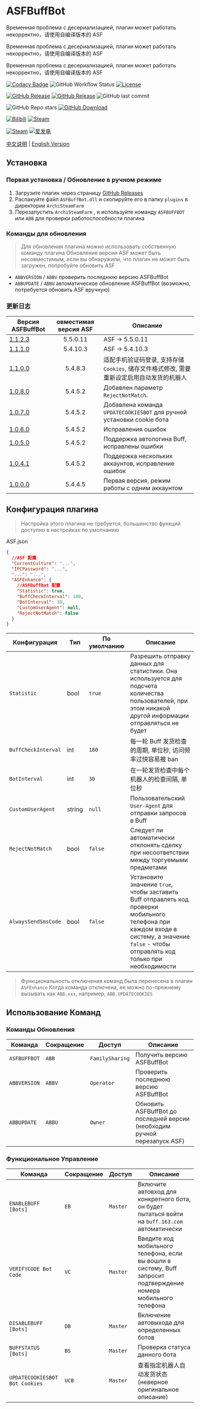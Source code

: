 # ASFBuffBot

Временная проблема с десериализацией, плагин может работать некорректно，请使用自编译版本的 ASF

Временная проблема с десериализацией, плагин может работать некорректно，请使用自编译版本的 ASF

Временная проблема с десериализацией, плагин может работать некорректно，请使用自编译版本的 ASF

[![Codacy Badge](https://app.codacy.com/project/badge/Grade/28d15406751f42f499e2f53fde5bb808)](https://www.codacy.com/gh/chr233/ASFBuffBot/dashboard)
![GitHub Workflow Status](https://img.shields.io/github/actions/workflow/status/chr233/ASFBuffBot/autobuild.yml?logo=github)
[![License](https://img.shields.io/github/license/chr233/ASFBuffBot?logo=apache)](https://github.com/chr233/ASFBuffBot/blob/master/license)

[![GitHub Release](https://img.shields.io/github/v/release/chr233/ASFBuffBot?logo=github)](https://github.com/chr233/ASFBuffBot/releases)
[![GitHub Release](https://img.shields.io/github/v/release/chr233/ASFBuffBot?include_prereleases&label=pre-release&logo=github)](https://github.com/chr233/ASFBuffBot/releases)
![GitHub last commit](https://img.shields.io/github/last-commit/chr233/ASFBuffBot?logo=github)

![GitHub Repo stars](https://img.shields.io/github/stars/chr233/ASFBuffBot?logo=github)
[![GitHub Download](https://img.shields.io/github/downloads/chr233/ASFBuffBot/total?logo=github)](https://img.shields.io/github/v/release/chr233/ASFBuffBot)

[![Bilibili](https://img.shields.io/badge/bilibili-Chr__-00A2D8.svg?logo=bilibili)](https://space.bilibili.com/5805394)
[![Steam](https://img.shields.io/badge/steam-Chr__-1B2838.svg?logo=steam)](https://steamcommunity.com/id/Chr_)

[![Steam](https://img.shields.io/badge/steam-donate-1B2838.svg?logo=steam)](https://steamcommunity.com/tradeoffer/new/?partner=221260487&token=xgqMgL-i)
[![爱发电](https://img.shields.io/badge/爱发电-chr__-ea4aaa.svg?logo=github-sponsors)](https://afdian.net/@chr233)

[中文说明](README.md) | [English Version](README.en.md)

## Установка

### Первая установка / Обновление в ручном режиме

1. Загрузите плагин через страницу [GitHub Releases](https://github.com/chr233/ASFBuffBot/releases)
2. Распакуйте файл `ASFBuffBot.dll` и скопируйте его в папку `plugins` в директории `ArchiSteamFarm`
3. Перезапустить `ArchiSteamFarm` , и используйте команду `ASFBUFFBOT` или `ABB` для проверки работоспособности плагина

### Команды для обновления

> Для обновления плагина можно использовать собственную команду плагина
> Обновление версии ASF может быть несовместимым, если вы обнаружили, что плагин не может быть загружен, попробуйте обновить ASF

- `ABBVERSION` / `ABBV` проверить последнюю версию ASFBuffBot
- `ABBUPDATE` / `ABBU` автоматическое обновление ASFBuffBot (возможно, потребуется обновить ASF вручную)

### 更新日志

| Версия ASFBuffBot                                                    | овместимая версия ASF | Описание                                                                                   |
| -------------------------------------------------------------------- | :-------------------: | ------------------------------------------------------------------------------------------ |
| [1.1.2.3](https://github.com/chr233/ASFBuffBot/releases/tag/1.1.0.0) |       5.5.0.11        | ASF -> 5.5.0.11                                                                            |
| [1.1.1.0](https://github.com/chr233/ASFBuffBot/releases/tag/1.1.0.0) |       5.4.10.3        | ASF -> 5.4.10.3                                                                            |
| [1.1.0.0](https://github.com/chr233/ASFBuffBot/releases/tag/1.1.0.0) |        5.4.8.3        | 适配手机验证码登录, 支持存储 `Cookies`, 储存文件格式修改, 需要重新设定启用自动发货的机器人 |
| [1.0.8.0](https://github.com/chr233/ASFBuffBot/releases/tag/1.0.8.0) |        5.4.5.2        | Добавлен параметр `RejectNotMatch`.                                                        |
| [1.0.7.0](https://github.com/chr233/ASFBuffBot/releases/tag/1.0.7.0) |        5.4.5.2        | Добавлена команда `UPDATECOOKIESBOT` для ручной установки cookie бота                      |
| [1.0.6.0](https://github.com/chr233/ASFBuffBot/releases/tag/1.0.6.0) |        5.4.5.2        | Исправления ошибок                                                                         |
| [1.0.5.0](https://github.com/chr233/ASFBuffBot/releases/tag/1.0.5.0) |        5.4.5.2        | Поддержка автологина Buff, исправлены ошибки                                               |
| [1.0.4.1](https://github.com/chr233/ASFBuffBot/releases/tag/1.0.4.1) |        5.4.5.2        | Поддержка нескольких аккаунтов, исправление ошибок                                         |
| [1.0.0.0](https://github.com/chr233/ASFBuffBot/releases/tag/1.0.0.0) |        5.4.4.5        | Первая версия, режим работы с одним аккаунтом                                              |

## Конфигурация плагина

> Настройка этого плагина не требуется, большинство функций доступно в настройках по умолчанию

ASF.json

```json
{
  //ASF 配置
  "CurrentCulture": "...",
  "IPCPassword": "...",
  "...": "...",
  "ASFEnhance": {
    //ASFBuffBot 配置
    "Statistic": true,
    "BuffCheckInterval": 180,
    "BotInterval": 30,
    "CustomUserAgent": null,
    "RejectNotMatch": false
  }
}
```

| Конфигурация        | Тип    | По умолчанию | Описание                                                                                                                                                                                    |
| ------------------- | ------ | ------------ | ------------------------------------------------------------------------------------------------------------------------------------------------------------------------------------------- |
| `Statistic`         | bool   | `true`       | Разрешить отправку данных для статистики. Она используется для подсчета количества пользователей, при этом никакой другой информации отправляться не будет                                  |
| `BuffCheckInterval` | int    | `180`        | 每一轮 Buff 发货检查的周期, 单位秒, 访问频率过快容易被 ban                                                                                                                                  |
| `BotInterval`       | int    | `30`         | 在一轮发货检查中每个机器人的检查间隔, 单位秒                                                                                                                                                |
| `CustomUserAgent`   | string | `null`       | Пользовательский `User-Agent` для отправки запросов в Buff                                                                                                                                  |
| `RejectNotMatch`    | bool   | `false`      | Следует ли автоматически отклонять сделку при несоответствии между торгуемыми предметами                                                                                                    |
| `AlwaysSendSmsCode` | bool   | `false`      | Установите значение `true`, чтобы заставить Buff отправлять код проверки мобильного телефона при каждом входе в систему, а значение `false` - чтобы отправлять код только при необходимости |

> Функциональность отключения команд была перенесена в плагин `ASFEnhance`
> Когда команда отключена, ее можно по-прежнему вызывать как `ABB.xxx`, например, `ABB.UPDATECOOKIES`

## Использование Команд

### Команды Обновления

| Команда      | Сокращение | Доступ          | Описание                                                                  |
| ------------ | ---------- | --------------- | ------------------------------------------------------------------------- |
| `ASFBUFFBOT` | `ABB`      | `FamilySharing` | Получить версию ASFBuffBot                                                |
| `ABBVERSION` | `ABBV`     | `Operator`      | Проверить последнюю версию ASFBuffBot                                     |
| `ABBUPDATE`  | `ABBU`     | `Owner`         | Обновить ASFBuffBot до последней версии (необходим ручной перезапуск ASF) |

### Функциональное Управление

| Команда                        | Сокращение | Доступ   | Описание                                                                                                         |
| ------------------------------ | ---------- | -------- | ---------------------------------------------------------------------------------------------------------------- |
| `ENABLEBUFF [Bots]`            | `EB`       | `Master` | Включите автовход для конкретного бота, он будет пытаться войти на `buff.163.com` автоматически                  |
| `VERIFYCODE Bot Code`          | `VC`       | `Master` | Введите код мобильного телефона, если вы вошли в систему, Buff запросит подтверждение номера мобильного телефона |
| `DISABLEBUFF [Bots]`           | `DB`       | `Master` | Включение автовыхода для определенных ботов                                                                      |
| `BUFFSTATUS [Bots]`            | `BS`       | `Master` | Проверка статуса данного бота                                                                                    |
| `UPDATECOOKIESBOT Bot Cookies` | `UCB`      | `Master` | 查看指定机器人自动发货状态(неверное оригинальное описание)                                                       |

